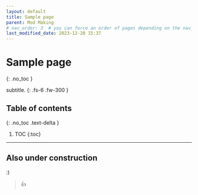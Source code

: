 ```yaml
---
layout: default
title: Sample page
parent: Mod Making
# nav_order: 3  # you can force an order of pages depending on the nav_order number - tldr; smallest number = first to appear
last_modified_date: 2023-12-20 15:37
---
```


# Sample page
{: .no_toc }

subtitle.<!-- more -->
{: .fs-6 .fw-300 }

## Table of contents
{: .no_toc .text-delta }

1. TOC
{:toc}

---

## Also under construction

:) 

> 👍
